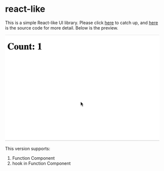 # react-like

This is a simple React-like UI library. Please click [here](https://5th45s.csb.app/) to catch up, and [here](https://codesandbox.io/p/sandbox/react-5th45s?file=%2Fsrc%2Findex.js) is the source code for more detail. Below is the preview.

![preview gif](https://github.com/negativeentropy9/react-like/blob/main/preview.gif?raw=true)

This version supports:
1. Function Component
2. hook in Function Component

